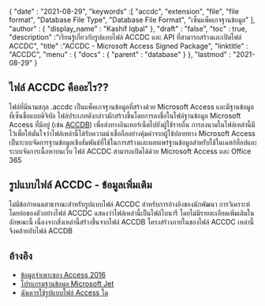 {
  "date" : "2021-08-29",
  "keywords" :[ "accdc", "extension", "file", "file format", "Database File Type", "Database File Format", "เซ็นแพ็คเกจฐานข้อมูล" ],
  "author" : {
    "display_name" : "Kashif Iqbal"
},
  "draft" : "false",
  "toc" : true,
  "description" :"เรียนรู้เกี่ยวกับรูปแบบไฟล์ ACCDC และ API ที่สามารถสร้างและเปิดไฟล์ ACCDC",
  "title" :"ACCDC - Microsoft Access Signed Package",
  "linktitle" : "ACCDC",
  "menu" : {
    "docs" : {
      "parent" : "database"
}
},
  "lastmod" : "2021-08-29"
}

## ไฟล์ ACCDC คืออะไร??

ไฟล์ที่มีนามสกุล .accdc เป็นแพ็คเกจฐานข้อมูลที่สร้างด้วย Microsoft Access และมีฐานข้อมูลที่เซ็นชื่อแบบดิจิทัล ไฟล์ประเภทดังกล่าวมักสร้างขึ้นโดยการลงชื่อในไฟล์ฐานข้อมูล Microsoft Access ที่มีอยู่ (เช่น [ACCDB](/th/database/accdb/)) เพื่อส่งทางอินเทอร์เน็ตไปยังผู้ใช้รายอื่น การลงนามในไฟล์เหล่านี้มีไว้เพื่อให้มั่นใจว่าไฟล์เหล่านี้ได้รับความน่าเชื่อถืออย่างคุ้มค่าจากผู้ใช้ปลายทาง Microsoft Access เป็นระบบจัดการฐานข้อมูลเชิงสัมพันธ์ที่ใช้ในการสร้างและเผยแพร่ฐานข้อมูลสำหรับใช้ในเดสก์ท็อปและระบบจัดการเนื้อหาบนเว็บ ไฟล์ ACCDC สามารถเปิดได้ด้วย Microsoft Access และ Office 365

## รูปแบบไฟล์ ACCDC - ข้อมูลเพิ่มเติม

ไม่มีข้อกำหนดสาธารณะสำหรับรูปแบบไฟล์ ACCDC สำหรับการอ้างอิงของนักพัฒนา การวิเคราะห์โดยย่อของตัวอย่างไฟล์ ACCDC แสดงว่าไฟล์เหล่านี้เป็นไฟล์ไบนารี โดยไม่มีรายละเอียดเพิ่มเติมในลักษณะนี้ เนื่องจากสิ่งเหล่านี้สร้างขึ้นจากไฟล์ ACCDB โครงสร้างภายในของไฟล์ ACCDC เหล่านี้จึงคล้ายกับไฟล์ ACCDB

## อ้างอิง

* [ข้อมูลจำเพาะของ Access 2016](https://support.microsoft.com/en-us/office/access-specifications-0cf3c66f-9cf2-4e32-9568-98c1025bb47c)
* [โปรแกรมฐานข้อมูล Microsoft Jet](https://en.wikipedia.org/wiki/Microsoft_Jet_Database_Engine)
* [ฉันควรใช้รูปแบบไฟล์ Access ใด](https://support.microsoft.com/en-us/office/which-access-file-format-should-i-use-012d9ab3-d14c-479e-b617-be66f9070b41)

